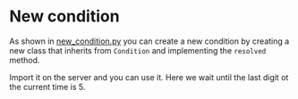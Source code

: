 # New condition

As shown in [new_condition.py](./new_condition.py) you can create a new condition by creating a new class that inherits from `Condition` and implementing the `resolved` method.

Import it on the server and you can use it. Here we wait until the last digit ot the current time is 5.
